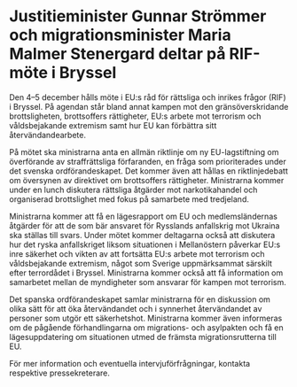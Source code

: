 # Justitieminister Gunnar Strömmer och migrationsminister Maria Malmer Stenergard deltar på RIF-möte i Bryssel

Den 4–5 december hålls möte i EU:s råd för rättsliga och inrikes frågor (RIF) i Bryssel. På agendan står bland annat kampen mot den gränsöverskridande brottsligheten, brottsoffers rättigheter, EU:s arbete mot terrorism och våldsbejakande extremism samt hur EU kan förbättra sitt återvändandearbete.

På mötet ska ministrarna anta en allmän riktlinje om ny EU-lagstiftning om överförande av straffrättsliga förfaranden, en fråga som prioriterades under det svenska ordförandeskapet. Det kommer även att hållas en riktlinjedebatt om översynen av direktivet om brottsoffers rättigheter. Ministrarna kommer under en lunch diskutera rättsliga åtgärder mot narkotikahandel och organiserad brottslighet med fokus på samarbete med tredjeland.

Ministrarna kommer att få en lägesrapport om EU och medlemsländernas åtgärder för att de som bär ansvaret för Rysslands anfallskrig mot Ukraina ska ställas till svars. Under mötet kommer deltagarna också att diskutera hur det ryska anfallskriget liksom situationen i Mellanöstern påverkar EU:s inre säkerhet och vikten av att fortsätta EU:s arbete mot terrorism och våldsbejakande extremism, något som Sverige uppmärksammat särskilt efter terrordådet i Bryssel. Ministrarna kommer också att få information om samarbetet mellan de myndigheter som ansvarar för kampen mot terrorism.

Det spanska ordförandeskapet samlar ministrarna för en diskussion om olika sätt för att öka återvändandet och i synnerhet återvändandet av personer som utgör ett säkerhetshot. Ministrarna kommer även informeras om de pågående förhandlingarna om migrations- och asylpakten och få en lägesuppdatering om situationen utmed de främsta migrationsrutterna till EU.

För mer information och eventuella intervjuförfrågningar, kontakta respektive pressekreterare.
